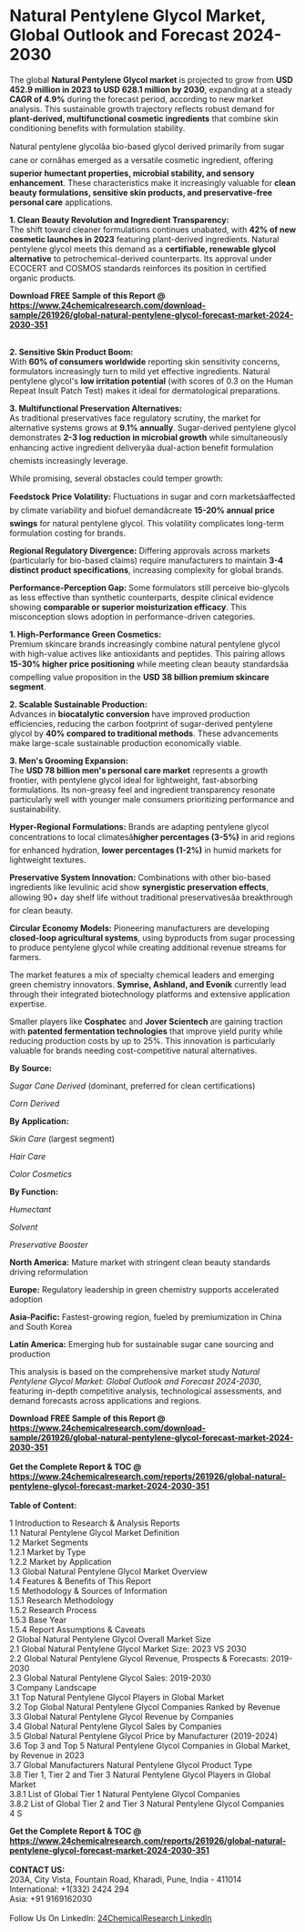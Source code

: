 <h1>Natural Pentylene Glycol Market, Global Outlook and Forecast 2024-2030</h1><p>The global <strong>Natural Pentylene Glycol market</strong> is projected to grow from <strong>USD 452.9 million in 2023 to USD 628.1 million by 2030</strong>, expanding at a steady <strong>CAGR of 4.9%</strong> during the forecast period, according to new market analysis. This sustainable growth trajectory reflects robust demand for <strong>plant-derived, multifunctional cosmetic ingredients</strong> that combine skin conditioning benefits with formulation stability.</p><p>Natural pentylene glycolâa bio-based glycol derived primarily from sugar cane or cornâhas emerged as a versatile cosmetic ingredient, offering <strong>superior humectant properties, microbial stability, and sensory enhancement</strong>. These characteristics make it increasingly valuable for <strong>clean beauty formulations, sensitive skin products, and preservative-free personal care</strong> applications.</p><p><strong>1. Clean Beauty Revolution and Ingredient Transparency:</strong><br>
The shift toward cleaner formulations continues unabated, with <strong>42% of new cosmetic launches in 2023</strong> featuring plant-derived ingredients. Natural pentylene glycol meets this demand as a <strong>certifiable, renewable glycol alternative</strong> to petrochemical-derived counterparts. Its approval under ECOCERT and COSMOS standards reinforces its position in certified organic products.</p><div><b>Download FREE Sample of this Report @ 
            <a href="https://www.24chemicalresearch.com/download-sample/261926/global-natural-pentylene-glycol-forecast-market-2024-2030-351">
            https://www.24chemicalresearch.com/download-sample/261926/global-natural-pentylene-glycol-forecast-market-2024-2030-351</a></b></div><br><p><strong>2. Sensitive Skin Product Boom:</strong><br>
With <strong>60% of consumers worldwide</strong> reporting skin sensitivity concerns, formulators increasingly turn to mild yet effective ingredients. Natural pentylene glycol's <strong>low irritation potential</strong> (with scores of 0.3 on the Human Repeat Insult Patch Test) makes it ideal for dermatological preparations.</p><p><strong>3. Multifunctional Preservation Alternatives:</strong><br>
As traditional preservatives face regulatory scrutiny, the market for alternative systems grows at <strong>9.1% annually</strong>. Sugar-derived pentylene glycol demonstrates <strong>2-3 log reduction in microbial growth</strong> while simultaneously enhancing active ingredient deliveryâa dual-action benefit formulation chemists increasingly leverage.</p><p>While promising, several obstacles could temper growth:</p><p><strong>Feedstock Price Volatility:</strong> Fluctuations in sugar and corn marketsâaffected by climate variability and biofuel demandâcreate <strong>15-20% annual price swings</strong> for natural pentylene glycol. This volatility complicates long-term formulation costing for brands.</p><p><strong>Regional Regulatory Divergence:</strong> Differing approvals across markets (particularly for bio-based claims) require manufacturers to maintain <strong>3-4 distinct product specifications</strong>, increasing complexity for global brands.</p><p><strong>Performance-Perception Gap:</strong> Some formulators still perceive bio-glycols as less effective than synthetic counterparts, despite clinical evidence showing <strong>comparable or superior moisturization efficacy</strong>. This misconception slows adoption in performance-driven categories.</p><p><strong>1. High-Performance Green Cosmetics:</strong><br>
Premium skincare brands increasingly combine natural pentylene glycol with high-value actives like antioxidants and peptides. This pairing allows <strong>15-30% higher price positioning</strong> while meeting clean beauty standardsâa compelling value proposition in the <strong>USD 38 billion premium skincare segment</strong>.</p><p><strong>2. Scalable Sustainable Production:</strong><br>
Advances in <strong>biocatalytic conversion</strong> have improved production efficiencies, reducing the carbon footprint of sugar-derived pentylene glycol by <strong>40% compared to traditional methods</strong>. These advancements make large-scale sustainable production economically viable.</p><p><strong>3. Men's Grooming Expansion:</strong><br>
The <strong>USD 78 billion men's personal care market</strong> represents a growth frontier, with pentylene glycol ideal for lightweight, fast-absorbing formulations. Its non-greasy feel and ingredient transparency resonate particularly well with younger male consumers prioritizing performance and sustainability.</p><p><strong>Hyper-Regional Formulations:</strong>  
	Brands are adapting pentylene glycol concentrations to local climatesâ<strong>higher percentages (3-5%)</strong> in arid regions for enhanced hydration, <strong>lower percentages (1-2%)</strong> in humid markets for lightweight textures.</p><p><strong>Preservative System Innovation:</strong>  
	Combinations with other bio-based ingredients like levulinic acid show <strong>synergistic preservation effects</strong>, allowing 90+ day shelf life without traditional preservativesâa breakthrough for clean beauty.</p><p><strong>Circular Economy Models:</strong>  
	Pioneering manufacturers are developing <strong>closed-loop agricultural systems</strong>, using byproducts from sugar processing to produce pentylene glycol while creating additional revenue streams for farmers.</p><p>The market features a mix of specialty chemical leaders and emerging green chemistry innovators. <strong>Symrise, Ashland, and Evonik</strong> currently lead through their integrated biotechnology platforms and extensive application expertise.</p><p>Smaller players like <strong>Cosphatec</strong> and <strong>Jover Scientech</strong> are gaining traction with <strong>patented fermentation technologies</strong> that improve yield purity while reducing production costs by up to 25%. This innovation is particularly valuable for brands needing cost-competitive natural alternatives.</p><p><strong>By Source:</strong></p><p><em>Sugar Cane Derived</em> (dominant, preferred for clean certifications)</p><p><em>Corn Derived</em></p><p><strong>By Application:</strong></p><p><em>Skin Care</em> (largest segment)</p><p><em>Hair Care</em></p><p><em>Color Cosmetics</em></p><p><strong>By Function:</strong></p><p><em>Humectant</em></p><p><em>Solvent</em></p><p><em>Preservative Booster</em></p><p><strong>North America:</strong> Mature market with stringent clean beauty standards driving reformulation</p><p><strong>Europe:</strong> Regulatory leadership in green chemistry supports accelerated adoption</p><p><strong>Asia-Pacific:</strong> Fastest-growing region, fueled by premiumization in China and South Korea</p><p><strong>Latin America:</strong> Emerging hub for sustainable sugar cane sourcing and production</p><p>This analysis is based on the comprehensive market study <em>Natural Pentylene Glycol Market: Global Outlook and Forecast 2024-2030</em>, featuring in-depth competitive analysis, technological assessments, and demand forecasts across applications and regions.</p><div><b>Download FREE Sample of this Report @ 
            <a href="https://www.24chemicalresearch.com/download-sample/261926/global-natural-pentylene-glycol-forecast-market-2024-2030-351">
            https://www.24chemicalresearch.com/download-sample/261926/global-natural-pentylene-glycol-forecast-market-2024-2030-351</a></b></div><br><div><b>Get the Complete Report & TOC @ 
            <a href="https://www.24chemicalresearch.com/reports/261926/global-natural-pentylene-glycol-forecast-market-2024-2030-351">
            https://www.24chemicalresearch.com/reports/261926/global-natural-pentylene-glycol-forecast-market-2024-2030-351</a></b></div><br>
            <b>Table of Content:</b><p>1 Introduction to Research & Analysis Reports<br />
    1.1 Natural Pentylene Glycol Market Definition<br />
    1.2 Market Segments<br />
        1.2.1 Market by Type<br />
        1.2.2 Market by Application<br />
    1.3 Global Natural Pentylene Glycol Market Overview<br />
    1.4 Features & Benefits of This Report<br />
    1.5 Methodology & Sources of Information<br />
        1.5.1 Research Methodology<br />
        1.5.2 Research Process<br />
        1.5.3 Base Year<br />
        1.5.4 Report Assumptions & Caveats<br />
2 Global Natural Pentylene Glycol Overall Market Size<br />
    2.1 Global Natural Pentylene Glycol Market Size: 2023 VS 2030<br />
    2.2 Global Natural Pentylene Glycol Revenue, Prospects & Forecasts: 2019-2030<br />
    2.3 Global Natural Pentylene Glycol Sales: 2019-2030<br />
3 Company Landscape<br />
    3.1 Top Natural Pentylene Glycol Players in Global Market<br />
    3.2 Top Global Natural Pentylene Glycol Companies Ranked by Revenue<br />
    3.3 Global Natural Pentylene Glycol Revenue by Companies<br />
    3.4 Global Natural Pentylene Glycol Sales by Companies<br />
    3.5 Global Natural Pentylene Glycol Price by Manufacturer (2019-2024)<br />
    3.6 Top 3 and Top 5 Natural Pentylene Glycol Companies in Global Market, by Revenue in 2023<br />
    3.7 Global Manufacturers Natural Pentylene Glycol Product Type<br />
    3.8 Tier 1, Tier 2 and Tier 3 Natural Pentylene Glycol Players in Global Market<br />
        3.8.1 List of Global Tier 1 Natural Pentylene Glycol Companies<br />
        3.8.2 List of Global Tier 2 and Tier 3 Natural Pentylene Glycol Companies<br />
4 S</p><div><b>Get the Complete Report & TOC @ 
            <a href="https://www.24chemicalresearch.com/reports/261926/global-natural-pentylene-glycol-forecast-market-2024-2030-351">
            https://www.24chemicalresearch.com/reports/261926/global-natural-pentylene-glycol-forecast-market-2024-2030-351</a></b></div><br><b>CONTACT US:</b><br>
            203A, City Vista, Fountain Road, Kharadi, Pune, India - 411014<br>
            International: +1(332) 2424 294<br>
            Asia: +91 9169162030 <br><br>
            Follow Us On LinkedIn: <a href="https://www.linkedin.com/company/24chemicalresearch/">24ChemicalResearch LinkedIn</a>